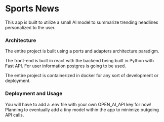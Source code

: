 # Sports News
This app is built to utilize a small AI model to summarize trending headlines personalized to the user. 

### Architecture

The entire project is built using a ports and adapters architecture paradigm.

The front-end is built in react with the backend being built in Python with Fast API. For user information postgres is going to be used.

The entire project is containerized in docker for any sort of development or deployment. 

### Deployment and Usage

You will have to add a .env file with your own OPEN_AI_API key for now! Planning to eventually add a tiny model within the app to minimize outgoing API calls.